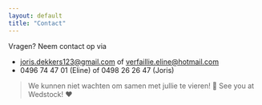 ```yaml
---
layout: default
title: "Contact"
---
```

Vragen? Neem contact op via
- joris.dekkers123@gmail.com of verfaillie.eline@hotmail.com 
- 0496 74 47 01 (Eline) of 0498 26 26 47 (Joris)

>We kunnen niet wachten om samen met jullie te vieren! 🎊
>See you at Wedstock! ❤️
